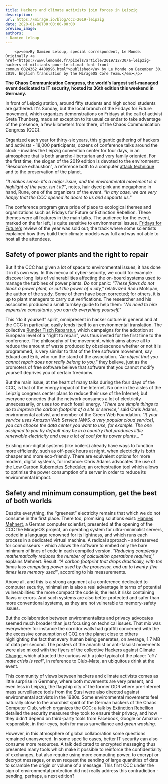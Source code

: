 ```yaml
---
title: Hackers and climate activists join forces in Leipzig
description:
url: https://mirage.io/blog/ccc-2019-leipzig
date: 2020-01-08T00:00:00-00:00
preview_image:
authors:
- Damien Leloup
---
```



        <p><em>By Damien Leloup, special correspondent, Le Monde. Originally <a href="https://www.lemonde.fr/pixels/article/2019/12/30/a-leipzig-hackers-et-militants-pour-le-climat-font-front-commun_6024362_4408996.html">published</a> by Le Monde on December 30, 2019. English translation by the MirageOS Core Team.</em></p>
<p><strong>The Chaos Communication Congress, the world's largest self-managed event dedicated to IT security, hosted its 36th edition this weekend in Germany.</strong></p>
<p>In front of Leipzig station, around fifty students and high school students are gathered.  It's Sunday, but the local branch of the Fridays for Future movement, which organizes demonstrations on Fridays at the call of activist Greta Thunberg, made an exception to its usual calendar to take advantage of the presence, a few kilometers from there, of the Chaos Communication Congress (CCC).</p>
<p>Organized each year for thirty-six years, this gigantic gathering of hackers and activists - 18,000 participants, dozens of conference talks around the clock - invades the Leipzig convention center for four days, in an atmosphere that is both anarcho-libertarian and very family oriented.  For the first time, the slogan of the 2019 edition is devoted to the environment: &ldquo;Resource exhaustion&rdquo;, a reference both to a computer <a href="https://en.wikipedia.org/wiki/Resource_exhaustion_attack">attack technique</a> and to the preservation of the planet.</p>
<p><em>&quot;It makes sense: it's a major issue, and the environmental movement is a highlight of the year, isn't it?&quot;</em>, notes, hair dyed pink and megaphone in hand, Rune, one of the organizers of the event. <em>&ldquo;In any case, we are very happy that the CCC opened its doors to us and supports us.&quot;</em></p>
<p>The conference program gave pride of place to ecological themes and organizations such as Fridays for Future or Extinction Rebellion. These themes were all features in the main talks.  The audience for the event, marked on the far left, is quite sensitive to environmental issues.  <a href="https://www.fridaysforfuture.org/">Fridays for Future's</a> review of the year was sold out;  the track where some scientists explained how they build their climate models was full and was not able to host all the attendees.</p>
<h2>Safety of power plants and the right to repair</h2>
<p>But if the CCC has given a lot of space to environmental issues, it has done it in its own way.  In this mecca of cyber-security, we could for example discover long lists of vulnerabilities affecting the on-board systems used to manage the turbines of power plants. <em>Do not</em> panic: <em>&quot;These flaws do not block a power plant, or cut the power of a city,&quot;</em> relativized Radu Motspan, the author of the study.  Some of them have been corrected;  for others, it is up to plant managers to carry out verifications.  The researcher and his associates produced a small turnkey guide to help them: <em>&ldquo;No need to hire expensive consultants, you can do everything yourself.&quot;</em></p>
<p>This &ldquo;do it yourself&rdquo; spirit, omnipresent in hacker culture in general and at the CCC in particular, easily lends itself to an environmental translation.  The collective <a href="https://runder-tisch-reparatur.de/">Runder Tisch Reparatur</a>, which campaigns for the adoption at European level of a &quot;right to repair&quot;, was thus invited for the first time to the conference.  The philosophy of the movement, which aims above all to reduce the amount of waste produced by obsolescence whether or not it is programmed, is very similar to that of the free software movement, say Eduard and Erik, who run the stand of the association. <em>&quot;An object that you cannot repair does not really belong to you,&quot;</em> they believe, just as the promoters of free software believe that software that you cannot modify yourself deprives you of certain freedoms.</p>
<p>But the main issue, at the heart of many talks during the four days of the CCC, is that of the energy impact of the Internet.  No one in the aisles of the Leipzig congress center plans to reduce their use of the Internet;  but everyone concedes that the network consumes a lot of electricity unnecessarily, or uses too much fossil energy.  <em>&quot;There are simple things to do to improve the carbon footprint of a site or service,&quot;</em> said Chris Adams, environmental activist and member of the Green Web Foundation.  <em>&ldquo;If your service uses Amazon Web Service [AWS, a very popular cloud service], you can choose the data center you want to use, for example.  The one assigned to you by default may be in a country that produces little renewable electricity and uses a lot of coal for its power plants&hellip; &rdquo;</em></p>
<p>Existing non-digital systems (like boilers) already have ways to function more efficiently, such as off-peak hours at night, when electricity is both cheaper and more eco-friendly. There are equivalent options for more modern, digital systems, for instance: Chris Adams advocates the use of the <a href="http://ceur-ws.org/Vol-2382/ICT4S2019_paper_28.pdf">Low Carbon Kubernetes Scheduler</a>, an orchestration tool which allows to optimise the power consumption of a server in order to reduce its environmental impact.</p>
<h2>Safety and minimum consumption, get the best of both worlds</h2>
<p>Despite everything, the &ldquo;greenest&rdquo; electricity remains that which we do not consume in the first place.  There too, promising solutions exist: <a href="https://hannes.nqsb.io/">Hannes Mehnert</a>, a German computer scientist, presented at the opening of the CCC the MirageOS project, an operating system for ultra-minimalist servers, coded in a language renowned for its lightness, and which runs each process in a dedicated virtual machine.  A radical approach - and reserved for connoisseurs - which allows the software to embed only the bare minimum of lines of code in each compiled version. <em>&quot;Reducing complexity mathematically reduces the number of calculation operations required,&quot;</em> explains Mehnert.  Result: <em>&quot;A carbon footprint that drops drastically, with ten times less computing power used by the processor, and up to twenty-five times less memory used&quot;</em>, according to his measurements.</p>
<p>Above all, and this is a strong argument at a conference dedicated to computer security, minimalism is also a real advantage in terms of potential vulnerabilities: the more compact the code is, the less it risks containing flaws or errors.  And such systems are also better protected and safer than more conventional systems, as they are not vulnerable to memory-safety issues.</p>
<p>But the collaboration between environmentalists and privacy advocates seemed much broader than just focusing on technical issues. That mix was everywhere: for instance the corridor walls had graffiti concerned with the the excessive consumption of CO2 on the planet close to others highlighting the fact that every human being generates, on average, 1.7 MB of data per second. The posters of the anarchist or anti-fascist movements were also mixed with the flyers of the collective Hackers against <a href="https://hacc.uber.space/Main_Page">Climate Change</a>, which attracted the curious with a joke typical of the place: <em>&quot;cli / mate crisis is real&quot;</em>, in reference to Club-Mate, an ubiquitous drink at the event.</p>
<p>This community of views between hackers and climate activists comes as little surprise in Germany, where both movements are very present, and even less in Leipzig, the flagship city of the former GDR where pre-Internet mass surveillance tools from the Stasi were also directed against environmental activists in the 1980s. Some environmental movements feel naturally close to the anarchist spirit of the German hackers of the Chaos Computer Club, which organizes the CCC: a talk by <a href="https://rebellion.earth/">Extinction Rebellion</a> detailed the security measures they took to ensure their privacy, and how they didn't depend on third-party tools from Facebook, Google or Amazon - responsible, in their eyes, both for mass surveillance and <em>green washing</em>.</p>
<p>However, in this atmosphere of global collaboration some questions remained unanswered.  In some specific cases, better IT security can also consume more resources.  A talk dedicated to encrypted messaging thus presented many tools which make it possible to reinforce the confidentiality of exchanges, but also require using more computing power, to encrypt or decrypt messages, or even request the sending of large quantities of data to scramble the origin or volume of a message.  This first CCC under the sign of environmental protection did not really address this contradiction - pending, perhaps, a next edition?</p>

      

